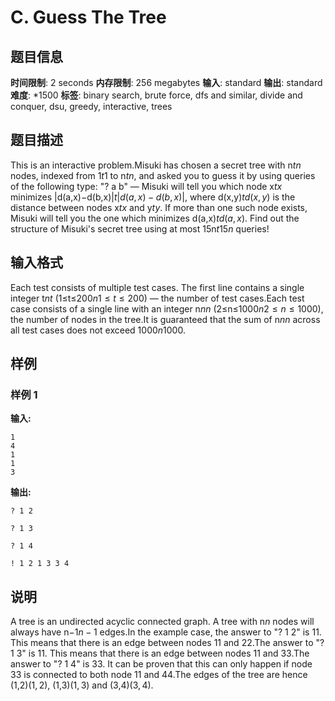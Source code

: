 # C. Guess The Tree

## 题目信息

**时间限制**: 2 seconds
**内存限制**: 256 megabytes
**输入**: standard
**输出**: standard
**难度**: *1500
**标签**: binary search, brute force, dfs and similar, divide and conquer, dsu, greedy, interactive, trees

## 题目描述

This is an interactive problem.Misuki has chosen a secret tree with n$t$$n$ nodes, indexed from 1$t$$1$ to n$t$$n$, and asked you to guess it by using queries of the following type: "? a b" — Misuki will tell you which node x$t$$x$ minimizes |d(a,x)−d(b,x)|$t$$|d(a,x) - d(b,x)|$, where d(x,y)$t$$d(x,y)$ is the distance between nodes x$t$$x$ and y$t$$y$. If more than one such node exists, Misuki will tell you the one which minimizes d(a,x)$t$$d(a,x)$. Find out the structure of Misuki's secret tree using at most 15n$t$$15n$ queries!

## 输入格式

Each test consists of multiple test cases. The first line contains a single integer t$n$$t$ (1≤t≤200$n$$1 \le t \le 200$) — the number of test cases.Each test case consists of a single line with an integer n$n$$n$ (2≤n≤1000$n$$2 \le n \le 1000$), the number of nodes in the tree.It is guaranteed that the sum of n$n$$n$ across all test cases does not exceed 1000$n$$1000$.

## 样例

### 样例 1

**输入:**
```
1
4
1
1
3
```

**输出:**
```
? 1 2

? 1 3

? 1 4

! 1 2 1 3 3 4
```

## 说明

A tree is an undirected acyclic connected graph. A tree with n$n$ nodes will always have n−1$n-1$ edges.In the example case, the answer to "? 1 2" is 1$1$. This means that there is an edge between nodes 1$1$ and 2$2$.The answer to "? 1 3" is 1$1$. This means that there is an edge between nodes 1$1$ and 3$3$.The answer to "? 1 4" is 3$3$. It can be proven that this can only happen if node 3$3$ is connected to both node 1$1$ and 4$4$.The edges of the tree are hence (1,2)$(1,2)$, (1,3)$(1,3)$ and (3,4)$(3,4)$.
